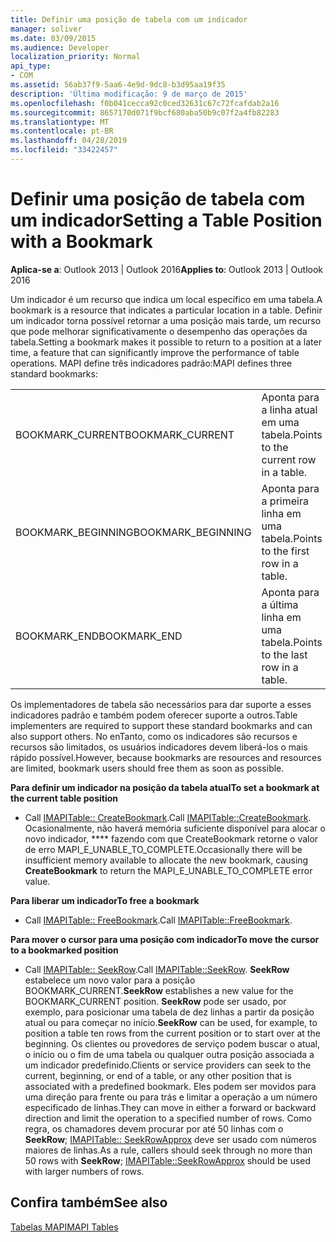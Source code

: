 ```yaml
---
title: Definir uma posição de tabela com um indicador
manager: soliver
ms.date: 03/09/2015
ms.audience: Developer
localization_priority: Normal
api_type:
- COM
ms.assetid: 56ab37f9-5aa6-4e9d-9dc8-b3d95aa19f35
description: 'Última modificação: 9 de março de 2015'
ms.openlocfilehash: f0b041cecca92c0ced32631c67c72fcafdab2a16
ms.sourcegitcommit: 8657170d071f9bcf680aba50b9c07f2a4fb82283
ms.translationtype: MT
ms.contentlocale: pt-BR
ms.lasthandoff: 04/28/2019
ms.locfileid: "33422457"
---
```

# <a name="setting-a-table-position-with-a-bookmark"></a><span data-ttu-id="01fef-103">Definir uma posição de tabela com um indicador</span><span class="sxs-lookup"><span data-stu-id="01fef-103">Setting a Table Position with a Bookmark</span></span>

  
  
<span data-ttu-id="01fef-104">**Aplica-se a**: Outlook 2013 | Outlook 2016</span><span class="sxs-lookup"><span data-stu-id="01fef-104">**Applies to**: Outlook 2013 | Outlook 2016</span></span> 
  
<span data-ttu-id="01fef-105">Um indicador é um recurso que indica um local específico em uma tabela.</span><span class="sxs-lookup"><span data-stu-id="01fef-105">A bookmark is a resource that indicates a particular location in a table.</span></span> <span data-ttu-id="01fef-106">Definir um indicador torna possível retornar a uma posição mais tarde, um recurso que pode melhorar significativamente o desempenho das operações da tabela.</span><span class="sxs-lookup"><span data-stu-id="01fef-106">Setting a bookmark makes it possible to return to a position at a later time, a feature that can significantly improve the performance of table operations.</span></span> <span data-ttu-id="01fef-107">MAPI define três indicadores padrão:</span><span class="sxs-lookup"><span data-stu-id="01fef-107">MAPI defines three standard bookmarks:</span></span> 
  
|||
|:-----|:-----|
|<span data-ttu-id="01fef-108">BOOKMARK_CURRENT</span><span class="sxs-lookup"><span data-stu-id="01fef-108">BOOKMARK_CURRENT</span></span>  <br/> |<span data-ttu-id="01fef-109">Aponta para a linha atual em uma tabela.</span><span class="sxs-lookup"><span data-stu-id="01fef-109">Points to the current row in a table.</span></span>  <br/> |
|<span data-ttu-id="01fef-110">BOOKMARK_BEGINNING</span><span class="sxs-lookup"><span data-stu-id="01fef-110">BOOKMARK_BEGINNING</span></span>  <br/> |<span data-ttu-id="01fef-111">Aponta para a primeira linha em uma tabela.</span><span class="sxs-lookup"><span data-stu-id="01fef-111">Points to the first row in a table.</span></span>  <br/> |
|<span data-ttu-id="01fef-112">BOOKMARK_END</span><span class="sxs-lookup"><span data-stu-id="01fef-112">BOOKMARK_END</span></span>  <br/> |<span data-ttu-id="01fef-113">Aponta para a última linha em uma tabela.</span><span class="sxs-lookup"><span data-stu-id="01fef-113">Points to the last row in a table.</span></span>  <br/> |
   
<span data-ttu-id="01fef-114">Os implementadores de tabela são necessários para dar suporte a esses indicadores padrão e também podem oferecer suporte a outros.</span><span class="sxs-lookup"><span data-stu-id="01fef-114">Table implementers are required to support these standard bookmarks and can also support others.</span></span> <span data-ttu-id="01fef-115">No enTanto, como os indicadores são recursos e recursos são limitados, os usuários indicadores devem liberá-los o mais rápido possível.</span><span class="sxs-lookup"><span data-stu-id="01fef-115">However, because bookmarks are resources and resources are limited, bookmark users should free them as soon as possible.</span></span> 
  
 <span data-ttu-id="01fef-116">**Para definir um indicador na posição da tabela atual**</span><span class="sxs-lookup"><span data-stu-id="01fef-116">**To set a bookmark at the current table position**</span></span>
  
- <span data-ttu-id="01fef-117">Call [IMAPITable:: CreateBookmark](imapitable-createbookmark.md).</span><span class="sxs-lookup"><span data-stu-id="01fef-117">Call [IMAPITable::CreateBookmark](imapitable-createbookmark.md).</span></span> <span data-ttu-id="01fef-118">Ocasionalmente, não haverá memória suficiente disponível para alocar o novo indicador, \*\*\*\* fazendo com que CreateBookmark retorne o valor de erro MAPI_E_UNABLE_TO_COMPLETE.</span><span class="sxs-lookup"><span data-stu-id="01fef-118">Occasionally there will be insufficient memory available to allocate the new bookmark, causing **CreateBookmark** to return the MAPI_E_UNABLE_TO_COMPLETE error value.</span></span> 
    
 <span data-ttu-id="01fef-119">**Para liberar um indicador**</span><span class="sxs-lookup"><span data-stu-id="01fef-119">**To free a bookmark**</span></span>
  
- <span data-ttu-id="01fef-120">Call [IMAPITable:: FreeBookmark](imapitable-freebookmark.md).</span><span class="sxs-lookup"><span data-stu-id="01fef-120">Call [IMAPITable::FreeBookmark](imapitable-freebookmark.md).</span></span>
    
 <span data-ttu-id="01fef-121">**Para mover o cursor para uma posição com indicador**</span><span class="sxs-lookup"><span data-stu-id="01fef-121">**To move the cursor to a bookmarked position**</span></span>
  
- <span data-ttu-id="01fef-122">Call [IMAPITable:: SeekRow](imapitable-seekrow.md).</span><span class="sxs-lookup"><span data-stu-id="01fef-122">Call [IMAPITable::SeekRow](imapitable-seekrow.md).</span></span> <span data-ttu-id="01fef-123">**SeekRow** estabelece um novo valor para a posição BOOKMARK_CURRENT.</span><span class="sxs-lookup"><span data-stu-id="01fef-123">**SeekRow** establishes a new value for the BOOKMARK_CURRENT position.</span></span> <span data-ttu-id="01fef-124">**SeekRow** pode ser usado, por exemplo, para posicionar uma tabela de dez linhas a partir da posição atual ou para começar no início.</span><span class="sxs-lookup"><span data-stu-id="01fef-124">**SeekRow** can be used, for example, to position a table ten rows from the current position or to start over at the beginning.</span></span> <span data-ttu-id="01fef-125">Os clientes ou provedores de serviço podem buscar o atual, o início ou o fim de uma tabela ou qualquer outra posição associada a um indicador predefinido.</span><span class="sxs-lookup"><span data-stu-id="01fef-125">Clients or service providers can seek to the current, beginning, or end of a table, or any other position that is associated with a predefined bookmark.</span></span> <span data-ttu-id="01fef-126">Eles podem ser movidos para uma direção para frente ou para trás e limitar a operação a um número especificado de linhas.</span><span class="sxs-lookup"><span data-stu-id="01fef-126">They can move in either a forward or backward direction and limit the operation to a specified number of rows.</span></span> <span data-ttu-id="01fef-127">Como regra, os chamadores devem procurar por até 50 linhas com o **SeekRow**; [IMAPITable:: SeekRowApprox](imapitable-seekrowapprox.md) deve ser usado com números maiores de linhas.</span><span class="sxs-lookup"><span data-stu-id="01fef-127">As a rule, callers should seek through no more than 50 rows with **SeekRow**; [IMAPITable::SeekRowApprox](imapitable-seekrowapprox.md) should be used with larger numbers of rows.</span></span> 
    
## <a name="see-also"></a><span data-ttu-id="01fef-128">Confira também</span><span class="sxs-lookup"><span data-stu-id="01fef-128">See also</span></span>



[<span data-ttu-id="01fef-129">Tabelas MAPI</span><span class="sxs-lookup"><span data-stu-id="01fef-129">MAPI Tables</span></span>](mapi-tables.md)

